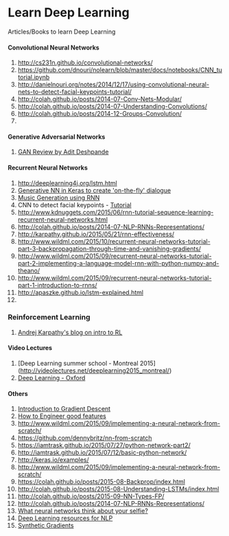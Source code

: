 # Learn Deep Learning

Articles/Books to learn Deep Learning

#### Convolutional Neural Networks

1. http://cs231n.github.io/convolutional-networks/
2. https://github.com/dnouri/nolearn/blob/master/docs/notebooks/CNN_tutorial.ipynb
3. http://danielnouri.org/notes/2014/12/17/using-convolutional-neural-nets-to-detect-facial-keypoints-tutorial/
4. http://colah.github.io/posts/2014-07-Conv-Nets-Modular/
5. http://colah.github.io/posts/2014-07-Understanding-Convolutions/
6. http://colah.github.io/posts/2014-12-Groups-Convolution/
7. 

#### Generative Adversarial Networks

1. [GAN Review by Adit Deshpande](https://adeshpande3.github.io/adeshpande3.github.io/Deep-Learning-Research-Review-Week-1-Generative-Adversarial-Nets)

#### Recurrent Neural Networks

1. http://deeplearning4j.org/lstm.html
2. [Generative NN in Keras to create 'on-the-fly' dialogue](http://neuralniche.com/post/tutorial/)
3. [Music Generation using RNN](https://github.com/MattVitelli/GRUV)
4. CNN to detect facial keypoints - [Tutorial](http://danielnouri.org/notes/2014/12/17/using-convolutional-neural-nets-to-detect-facial-keypoints-tutorial/)
5. http://www.kdnuggets.com/2015/06/rnn-tutorial-sequence-learning-recurrent-neural-networks.html
6. http://colah.github.io/posts/2014-07-NLP-RNNs-Representations/
7. http://karpathy.github.io/2015/05/21/rnn-effectiveness/
8. http://www.wildml.com/2015/10/recurrent-neural-networks-tutorial-part-3-backpropagation-through-time-and-vanishing-gradients/
9. http://www.wildml.com/2015/09/recurrent-neural-networks-tutorial-part-2-implementing-a-language-model-rnn-with-python-numpy-and-theano/
10. http://www.wildml.com/2015/09/recurrent-neural-networks-tutorial-part-1-introduction-to-rnns/
11. http://apaszke.github.io/lstm-explained.html
12. 


### Reinforcement Learning

1. [Andrej Karpathy's blog on intro to RL](http://karpathy.github.io/2016/05/31/rl/)

#### Video Lectures

1. [Deep Learning summer school - Montreal 2015] (http://videolectures.net/deeplearning2015_montreal/)
2. [Deep Learning - Oxford](https://www.youtube.com/playlist?list=PLE6Wd9FR--EfW8dtjAuPoTuPcqmOV53Fu)

#### Others

1. [Introduction to Gradient Descent](http://spin.atomicobject.com/2014/06/24/gradient-descent-linear-regression/)
2. [How to Engineer good features](http://machinelearningmastery.com/discover-feature-engineering-how-to-engineer-features-and-how-to-get-good-at-it/)
3. http://www.wildml.com/2015/09/implementing-a-neural-network-from-scratch/
4. https://github.com/dennybritz/nn-from-scratch
5. https://iamtrask.github.io/2015/07/27/python-network-part2/
6. http://iamtrask.github.io/2015/07/12/basic-python-network/
7. http://keras.io/examples/
8. http://www.wildml.com/2015/09/implementing-a-neural-network-from-scratch/
9. https://colah.github.io/posts/2015-08-Backprop/index.html
10. http://colah.github.io/posts/2015-08-Understanding-LSTMs/index.html
11. http://colah.github.io/posts/2015-09-NN-Types-FP/
12. http://colah.github.io/posts/2014-07-NLP-RNNs-Representations/
13. [What neural networks think about your selfie?](https://karpathy.github.io/2015/10/25/selfie/)
14. [Deep Learning resources for NLP](https://github.com/andrewt3000/DL4NLP/blob/master/README.md)
15. [Synthetic Gradients](http://deliprao.com/archives/187)



